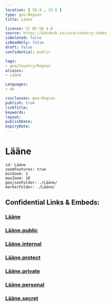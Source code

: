 ```yaml
---
location: [ 58.9 , 23.8 ] 
type: geo-Region
title: Lääne

license: CC BY-SA 4.0
source: https://datahub.io/core/country-codes
isDeleted: false
isReadOnly: false
draft: false
confidential: public

tags:
- geo/Country/Region
aliases:
- Lääne

Languages:
- de

cssclasses: geo-Region
publish: true
linkTitle: 
keywords: 
layout: 
publishDate: 
expiryDate: 
---
```


# Lääne

```leaflet
id: Lääne
zoomFeatures: true 
minZoom: 2 
maxZoom: 18
geojsonFolder: ./Lääne/
markerFolder: ./Lääne/
```


## Confidential Links & Embeds: 

### [Lääne](/_Standards/Earth/Continent/Europe/Europe~North/Estonia/Counties~Estonia/Lääne.md) 

### [Lääne.public](/_public/Earth/Continent/Europe/Europe~North/Estonia/Counties~Estonia/Lääne.public.md) 

### [Lääne.internal](/_internal/Earth/Continent/Europe/Europe~North/Estonia/Counties~Estonia/Lääne.internal.md) 

### [Lääne.protect](/_protect/Earth/Continent/Europe/Europe~North/Estonia/Counties~Estonia/Lääne.protect.md) 

### [Lääne.private](/_private/Earth/Continent/Europe/Europe~North/Estonia/Counties~Estonia/Lääne.private.md) 

### [Lääne.personal](/_personal/Earth/Continent/Europe/Europe~North/Estonia/Counties~Estonia/Lääne.personal.md) 

### [Lääne.secret](/_secret/Earth/Continent/Europe/Europe~North/Estonia/Counties~Estonia/Lääne.secret.md)

